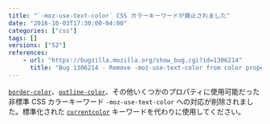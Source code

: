 ```yaml
---
title: "`-moz-use-text-color` CSS カラーキーワードが廃止されました"
date: "2016-10-03T17:30:00-04:00"
categories: ["css"]
tags: []
versions: ["52"]
references:
    - url: "https://bugzilla.mozilla.org/show_bug.cgi?id=1306214"
      title: "Bug 1306214 - Remove -moz-use-text-color from color properties"
---
```

[`border-color`](https://developer.mozilla.org/ja/docs/Web/CSS/border-color)、[`outline-color`](https://developer.mozilla.org/ja/docs/Web/CSS/outline-color)、その他いくつかのプロパティに使用可能だった非標準 CSS カラーキーワード `-moz-use-text-color` への対応が削除されました。標準化された [`currentcolor`](https://developer.mozilla.org/ja/docs/Web/CSS/color_value#currentColor_keyword) キーワードを代わりに使用してください。

